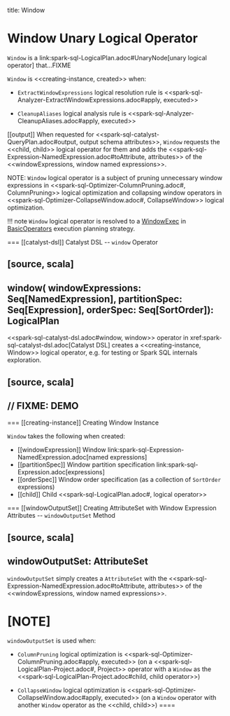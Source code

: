 title: Window

# Window Unary Logical Operator

`Window` is a link:spark-sql-LogicalPlan.adoc#UnaryNode[unary logical operator] that...FIXME

`Window` is <<creating-instance, created>> when:

* `ExtractWindowExpressions` logical resolution rule is <<spark-sql-Analyzer-ExtractWindowExpressions.adoc#apply, executed>>

* `CleanupAliases` logical analysis rule is <<spark-sql-Analyzer-CleanupAliases.adoc#apply, executed>>

[[output]]
When requested for <<spark-sql-catalyst-QueryPlan.adoc#output, output schema attributes>>, `Window` requests the <<child, child>> logical operator for them and adds the <<spark-sql-Expression-NamedExpression.adoc#toAttribute, attributes>> of the <<windowExpressions, window named expressions>>.

NOTE: `Window` logical operator is a subject of pruning unnecessary window expressions in <<spark-sql-Optimizer-ColumnPruning.adoc#, ColumnPruning>> logical optimization and collapsing window operators in <<spark-sql-Optimizer-CollapseWindow.adoc#, CollapseWindow>> logical optimization.

!!! note
    `Window` logical operator is resolved to a [WindowExec](../physical-operators/WindowExec.md) in [BasicOperators](../execution-planning-strategies/BasicOperators.md#Window) execution planning strategy.

=== [[catalyst-dsl]] Catalyst DSL -- `window` Operator

[source, scala]
----
window(
  windowExpressions: Seq[NamedExpression],
  partitionSpec: Seq[Expression],
  orderSpec: Seq[SortOrder]): LogicalPlan
----

<<spark-sql-catalyst-dsl.adoc#window, window>> operator in xref:spark-sql-catalyst-dsl.adoc[Catalyst DSL] creates a <<creating-instance, Window>> logical operator, e.g. for testing or Spark SQL internals exploration.

[source, scala]
----
// FIXME: DEMO
----

=== [[creating-instance]] Creating Window Instance

`Window` takes the following when created:

* [[windowExpression]] Window link:spark-sql-Expression-NamedExpression.adoc[named expressions]
* [[partitionSpec]] Window partition specification link:spark-sql-Expression.adoc[expressions]
* [[orderSpec]] Window order specification (as a collection of `SortOrder` expressions)
* [[child]] Child <<spark-sql-LogicalPlan.adoc#, logical operator>>

=== [[windowOutputSet]] Creating AttributeSet with Window Expression Attributes -- `windowOutputSet` Method

[source, scala]
----
windowOutputSet: AttributeSet
----

`windowOutputSet` simply creates a `AttributeSet` with the <<spark-sql-Expression-NamedExpression.adoc#toAttribute, attributes>> of the <<windowExpressions, window named expressions>>.

[NOTE]
====
`windowOutputSet` is used when:

* `ColumnPruning` logical optimization is <<spark-sql-Optimizer-ColumnPruning.adoc#apply, executed>> (on a <<spark-sql-LogicalPlan-Project.adoc#, Project>> operator with a `Window` as the <<spark-sql-LogicalPlan-Project.adoc#child, child operator>>)

* `CollapseWindow` logical optimization is <<spark-sql-Optimizer-CollapseWindow.adoc#apply, executed>> (on a `Window` operator with another `Window` operator as the <<child, child>>)
====
